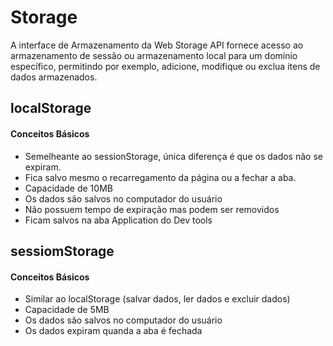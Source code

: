 # Storage
A interface de Armazenamento da Web Storage API fornece acesso ao armazenamento de sessão ou armazenamento local para um domínio específico, permitindo por exemplo, adicione, modifique ou exclua itens de dados armazenados.


## localStorage

#### Conceitos Básicos

* Semelheante ao sessionStorage, única diferença é que os dados não se expiram.
* Fica salvo mesmo o recarregamento da página ou a fechar a aba.
* Capacidade de 10MB
* Os dados são salvos no computador do usuário
* Não possuem tempo de expiração mas podem ser removidos
* Ficam salvos na aba Application do Dev tools

## sessiomStorage

#### Conceitos Básicos

* Similar ao localStorage (salvar dados, ler dados e excluir dados)
* Capacidade de 5MB
* Os dados são salvos no computador do usuário
* Os dados expiram quanda a aba é fechada
